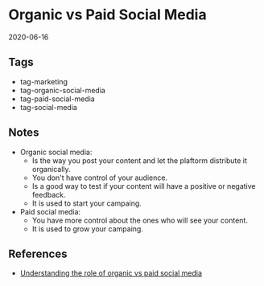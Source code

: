 # Organic vs Paid Social Media

2020-06-16

## Tags

- tag-marketing
- tag-organic-social-media
- tag-paid-social-media
- tag-social-media

## Notes

- Organic social media:
  - Is the way you post your content and let the plaftorm distribute it organically.
  - You don't have control of your audience.
  - Is a good way to test if your content will have a positive or negative feedback.
  - It is used to start your campaing.
- Paid social media:
  - You have more control about the ones who will see your content.
  - It is used to grow your campaing.
  
## References

- [Understanding the role of organic vs paid social media](https://www.smartinsights.com/social-media-marketing/social-media-strategy/understanding-role-organic-paid-social-media/)

